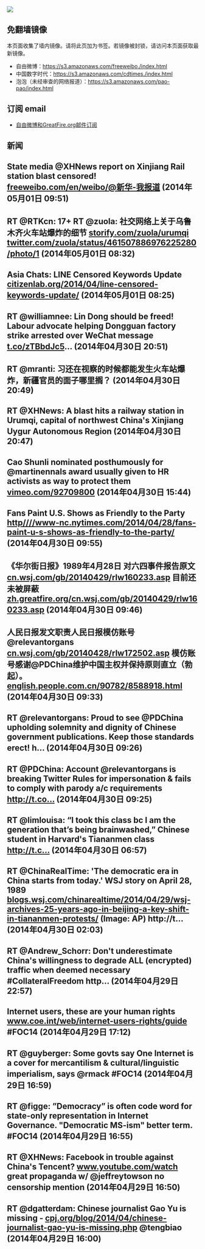 <img src="https://raw.githubusercontent.com/greatfire/z/master/logos.gif" />

## 免翻墙镜像
本页面收集了墙内镜像。请将此页加为书签。若镜像被封锁，请访问本页面获取最新镜像。
* 自由微博：https://s3.amazonaws.com/freeweibo./index.html
* 中国数字时代：https://s3.amazonaws.com/cdtimes./index.html
* 泡泡（未经审查的网络报道）：https://s3.amazonaws.com/pao-pao/index.html

## 订阅 email
* <a href="https://greatfire.us7.list-manage.com/subscribe?u=854fca58782082e0cbdf204a0&id=c78949b93c">自由微博和GreatFire.org邮件订阅</a>
		
## 新闻
State media @XHNews report on Xinjiang Rail station blast censored! <a href="https://freeweibo.com/en/weibo/%40%E6%96%B0%E5%8D%8E-%E6%88%91%E6%8A%A5%E9%81%93">freeweibo.com/en/weibo/@新华-我报道</a> (2014年05月01日 09:51)
 ---
RT @RTKcn: 17+ RT @zuola: 社交网络上关于乌鲁木齐火车站爆炸的细节 <a href="https://storify.com/zuola/urumqi">storify.com/zuola/urumqi</a> <a href="https://twitter.com/zuola/status/461507886976225280/photo/1">twitter.com/zuola/status/461507886976225280/photo/1</a> (2014年05月01日 08:32)
 ---
Asia Chats: LINE Censored Keywords Update <a href="https://citizenlab.org/2014/04/line-censored-keywords-update/">citizenlab.org/2014/04/line-censored-keywords-update/</a> (2014年05月01日 08:25)
 ---
RT @williamnee: Lin Dong should be freed! Labour advocate helping Dongguan factory strike arrested over WeChat message <a href="http://t.co/zTBbdJc5">t.co/zTBbdJc5</a>… (2014年04月30日 20:51)
 ---
RT @mranti: 习还在视察的时候都能发生火车站爆炸，新疆官员的面子哪里搁？ (2014年04月30日 20:49)
 ---
RT @XHNews: A blast hits a railway station in Urumqi, capital of northwest China's Xinjiang Uygur Autonomous Region (2014年04月30日 20:47)
 ---
Cao Shunli nominated posthumously for @martinennals award usually given to HR activists as way to protect them <a href="http://vimeo.com/92709800">vimeo.com/92709800</a> (2014年04月30日 15:44)
 ---
Fans Paint U.S. Shows as Friendly to the Party <a href="HTTP://http:////www-nc.nytimes.com/2014/04/28/fans-paint-u-s-shows-as-friendly-to-the-party/?=_php=true&_type=blogs&_php=true&_type=blogs&_php=true&_type=blogs&_php=true&_type=blogs&_php=true&_type=blogs&_php=true&_type=blogs&_php=true&_type=blogs&_r=6&">http////www-nc.nytimes.com/2014/04/28/fans-paint-u-s-shows-as-friendly-to-the-party/</a> (2014年04月30日 09:55)
 ---
《华尔街日报》1989年4月28日 对六四事件报告原文 <a href="http://cn.wsj.com/gb/20140429/rlw160233.asp">cn.wsj.com/gb/20140429/rlw160233.asp</a> 目前还未被屏蔽 <a href="https://zh.greatfire.org/cn.wsj.com/gb/20140429/rlw160233.asp">zh.greatfire.org/cn.wsj.com/gb/20140429/rlw160233.asp</a> (2014年04月30日 09:46)
 ---
人民日报发文职责人民日报模仿账号 @relevantorgans  <a href="http://cn.wsj.com/gb/20140428/rlw172502.asp">cn.wsj.com/gb/20140428/rlw172502.asp</a>  模仿账号感谢@PDChina维护中国主权并保持原则直立（勃起）。 <a href="http://english.people.com.cn/90782/8588918.html">english.people.com.cn/90782/8588918.html</a> (2014年04月30日 09:33)
 ---
RT @relevantorgans: Proud to see @PDChina upholding solemnity and dignity of Chinese government publications. Keep those standards erect! h… (2014年04月30日 09:26)
 ---
RT @PDChina: Account @relevantorgans is breaking Twitter Rules for impersonation &amp; fails to comply with parody a/c requirements http://t.co… (2014年04月30日 09:25)
 ---
RT @limlouisa: “I took this class bc I am the generation that’s being brainwashed,” Chinese student in Harvard's Tiananmen class http://t.c… (2014年04月30日 06:57)
 ---
RT @ChinaRealTime: 'The democratic era in China starts from today.' WSJ story on April 28, 1989 <a href="http://blogs.wsj.com/chinarealtime/2014/04/29/wsj-archives-25-years-ago-in-beijing-a-key-shift-in-tiananmen-protests/">blogs.wsj.com/chinarealtime/2014/04/29/wsj-archives-25-years-ago-in-beijing-a-key-shift-in-tiananmen-protests/</a> (Image: AP) http://t… (2014年04月30日 02:03)
 ---
RT @Andrew_Schorr: Don't underestimate China's willingness to degrade ALL (encrypted) traffic when deemed necessary #CollateralFreedom http… (2014年04月29日 22:57)
 ---
Internet users, these are your human rights <a href="http://www.coe.int/web/internet-users-rights/guide">www.coe.int/web/internet-users-rights/guide</a> #FOC14 (2014年04月29日 17:12)
 ---
RT @guyberger: Some govts say One Internet is a cover for mercantilism &amp; cultural/linguistic imperialism, says @rmack #FOC14 (2014年04月29日 16:59)
 ---
RT @figge: ”Democracy” is often code word for state-only representation in Internet Governance. "Democratic MS-ism" better term. #FOC14 (2014年04月29日 16:55)
 ---
RT @XHNews: Facebook in trouble against China's Tencent? <a href="http://www.youtube.com/watch?v=QHz5qwwFtjs">www.youtube.com/watch</a> great propaganda w/ @jeffreytowson no censorship mention (2014年04月29日 16:50)
 ---
RT @dgatterdam: Chinese journalist Gao Yu is missing - <a href="http://cpj.org/blog/2014/04/chinese-journalist-gao-yu-is-missing.php">cpj.org/blog/2014/04/chinese-journalist-gao-yu-is-missing.php</a> 
@tengbiao (2014年04月29日 16:00)
 ---
